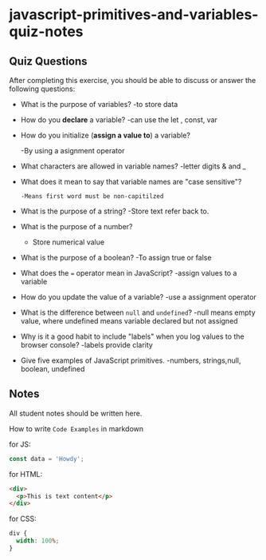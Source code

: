 # javascript-primitives-and-variables-quiz-notes

## Quiz Questions

After completing this exercise, you should be able to discuss or answer the following questions:

- What is the purpose of variables?
  -to store data

- How do you **declare** a variable?
  -can use the let , const, var

- How do you initialize (**assign a value to**) a variable?

  -By using a asignment operator

- What characters are allowed in variable names?
  -letter digits & and \_

- What does it mean to say that variable names are "case sensitive"?

      -Means first word must be non-capitilzed

- What is the purpose of a string?
  -Store text refer back to.

- What is the purpose of a number?

  - Store numerical value

- What is the purpose of a boolean?
  -To assign true or false

- What does the `=` operator mean in JavaScript?
  -assign values to a variable

- How do you update the value of a variable?
  -use a assignment operator

- What is the difference between `null` and `undefined`?
  -null means empty value, where undefined means variable declared but not assigned

- Why is it a good habit to include "labels" when you log values to the browser console?
  -labels provide clarity
- Give five examples of JavaScript primitives.
  -numbers, strings,null, boolean, undefined

## Notes

All student notes should be written here.

How to write `Code Examples` in markdown

for JS:

```javascript
const data = 'Howdy';
```

for HTML:

```html
<div>
  <p>This is text content</p>
</div>
```

for CSS:

```css
div {
  width: 100%;
}
```
